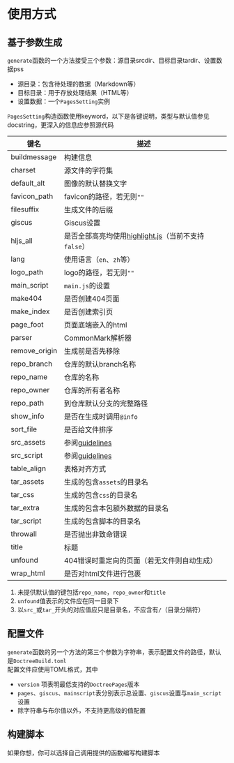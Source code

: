# 使用方式
## 基于参数生成
`generate`函数的一个方法接受三个参数：源目录srcdir、目标目录tardir、设置数据pss
* 源目录：包含待处理的数据（Markdown等）
* 目标目录：用于存放处理结果（HTML等）
* 设置数据：一个`PagesSetting`实例

`PagesSetting`构造函数使用keyword，以下是各键说明，类型与默认值参见docstring，更深入的信息应参照源代码

| 键名 | 描述 |
| --- | --- |
| buildmessage | 构建信息 |
| charset | 源文件的字符集 |
| default_alt | 图像的默认替换文字 |
| favicon_path | favicon的路径，若无则`""` |
| filesuffix | 生成文件的后缀 |
| giscus | Giscus设置 |
| hljs_all | 是否全部高亮均使用[highlight.js](https://github.com/highlightjs/highlight.js)（当前不支持`false`） |
| lang | 使用语言（`en`、`zh`等） |
| logo_path | logo的路径，若无则`""` |
| main_script | `main.js`的设置 |
| make404 | 是否创建404页面 |
| make_index | 是否创建索引页 |
| page_foot | 页面底端嵌入的html |
| parser | CommonMark解析器 |
| remove_origin | 生成前是否先移除 |
| repo_branch | 仓库的默认branch名称 |
| repo_name | 仓库的名称 |
| repo_owner | 仓库的所有者名称 |
| repo_path | 到仓库默认分支的完整路径 |
| show_info | 是否在生成时调用`@info` |
| sort_file | 是否给文件排序 |
| src_assets | 参阅[guidelines](guidelines.md#目录管理) |
| src_script | 参阅[guidelines](guidelines.md#目录管理) |
| table_align | 表格对齐方式 |
| tar_assets | 生成的包含`assets`的目录名 |
| tar_css | 生成的包含`css`的目录名 |
| tar_extra | 生成的包含本包额外数据的目录名 |
| tar_script | 生成的包含脚本的目录名 |
| throwall | 是否抛出非致命错误 |
| title | 标题 |
| unfound | 404错误时重定向的页面（若无文件则自动生成） |
| wrap_html | 是否对html文件进行包裹 |

1. 未提供默认值的键包括`repo_name`，`repo_owner`和`title`
2. `unfound`值表示的文件应在同一目录下
3. 以`src_`或`tar_`开头的对应值应只是目录名，不应含有`/`（目录分隔符）

## 配置文件
`generate`函数的另一个方法的第三个参数为字符串，表示配置文件的路径，默认是`DoctreeBuild.toml`\
配置文件应使用TOML格式，其中
* `version` 项表明最低支持的`DoctreePages`版本
* `pages`、`giscus`、`mainscript`表分别表示总设置、`giscus`设置与`main_script`设置
* 除字符串与布尔值以外，不支持更高级的值配置

## 构建脚本
如果你想，你可以选择自己调用提供的函数编写构建脚本
